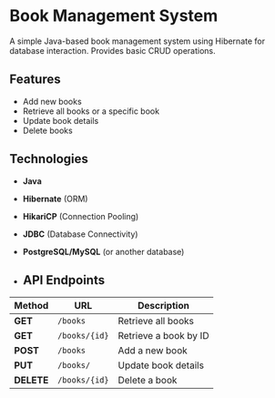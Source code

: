 #  Book Management System  

A simple Java-based book management system using Hibernate for database interaction. Provides basic CRUD operations.  

##  Features  
-  Add new books  
-  Retrieve all books or a specific book  
-  Update book details  
-  Delete books  

##  Technologies  
- **Java**  
- **Hibernate** (ORM)  
- **HikariCP** (Connection Pooling)  
- **JDBC** (Database Connectivity)  
- **PostgreSQL/MySQL** (or another database)

- ##  API Endpoints  

| **Method** | **URL**        | **Description**          |
|-----------|----------------|--------------------------|
| **GET**   | `/books`        |  Retrieve all books   |
| **GET**   | `/books/{id}`   |  Retrieve a book by ID |
| **POST**  | `/books`        |  Add a new book        |
| **PUT**   | `/books/`   |  Update book details  |
| **DELETE**| `/books/{id}`   |  Delete a book        |
  
